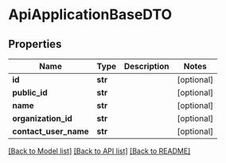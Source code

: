 # ApiApplicationBaseDTO

## Properties
Name | Type | Description | Notes
------------ | ------------- | ------------- | -------------
**id** | **str** |  | [optional] 
**public_id** | **str** |  | [optional] 
**name** | **str** |  | [optional] 
**organization_id** | **str** |  | [optional] 
**contact_user_name** | **str** |  | [optional] 

[[Back to Model list]](../README.md#documentation-for-models) [[Back to API list]](../README.md#documentation-for-api-endpoints) [[Back to README]](../README.md)

